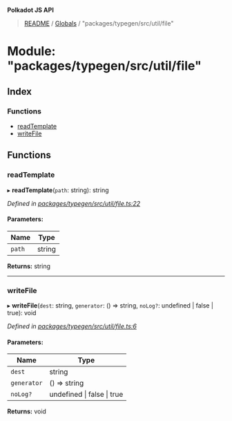 **Polkadot JS API**

> [README](../README.md) / [Globals](../globals.md) / "packages/typegen/src/util/file"

# Module: "packages/typegen/src/util/file"

## Index

### Functions

* [readTemplate](_packages_typegen_src_util_file_.md#readtemplate)
* [writeFile](_packages_typegen_src_util_file_.md#writefile)

## Functions

### readTemplate

▸ **readTemplate**(`path`: string): string

*Defined in [packages/typegen/src/util/file.ts:22](https://github.com/polkadot-js/api/blob/5577723b7/packages/typegen/src/util/file.ts#L22)*

#### Parameters:

Name | Type |
------ | ------ |
`path` | string |

**Returns:** string

___

### writeFile

▸ **writeFile**(`dest`: string, `generator`: () => string, `noLog?`: undefined \| false \| true): void

*Defined in [packages/typegen/src/util/file.ts:6](https://github.com/polkadot-js/api/blob/5577723b7/packages/typegen/src/util/file.ts#L6)*

#### Parameters:

Name | Type |
------ | ------ |
`dest` | string |
`generator` | () => string |
`noLog?` | undefined \| false \| true |

**Returns:** void
